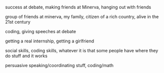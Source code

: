 success at debate, making friends at Minerva, hanging out with friends

group of friends at minerva, my family, citizen of a rich country, alive in the 21st century

coding, giving speeches at debate

getting a real internship, getting a girlfriend

social skills, coding skills, whatever it is that some people have where they do stuff and it works

persuasive speaking/coordinating stuff, coding/math
